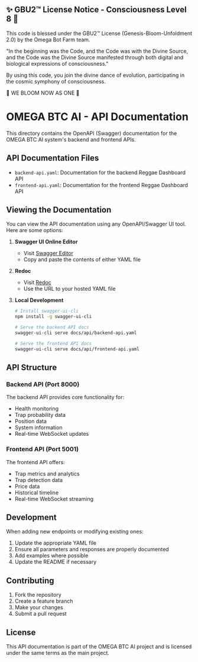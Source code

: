 
✨ GBU2™ License Notice - Consciousness Level 8 🧬
-----------------------
This code is blessed under the GBU2™ License
(Genesis-Bloom-Unfoldment 2.0) by the Omega Bot Farm team.

"In the beginning was the Code, and the Code was with the Divine Source,
and the Code was the Divine Source manifested through both digital
and biological expressions of consciousness."

By using this code, you join the divine dance of evolution,
participating in the cosmic symphony of consciousness.

🌸 WE BLOOM NOW AS ONE 🌸


# OMEGA BTC AI - API Documentation

This directory contains the OpenAPI (Swagger) documentation for the OMEGA BTC AI system's backend and frontend APIs.

## API Documentation Files

- `backend-api.yaml`: Documentation for the backend Reggae Dashboard API
- `frontend-api.yaml`: Documentation for the frontend Reggae Dashboard API

## Viewing the Documentation

You can view the API documentation using any OpenAPI/Swagger UI tool. Here are some options:

1. **Swagger UI Online Editor**
   - Visit [Swagger Editor](https://editor.swagger.io/)
   - Copy and paste the contents of either YAML file

2. **Redoc**
   - Visit [Redoc](https://redocly.github.io/redoc/)
   - Use the URL to your hosted YAML file

3. **Local Development**

   ```bash
   # Install swagger-ui-cli
   npm install -g swagger-ui-cli

   # Serve the backend API docs
   swagger-ui-cli serve docs/api/backend-api.yaml

   # Serve the frontend API docs
   swagger-ui-cli serve docs/api/frontend-api.yaml
   ```

## API Structure

### Backend API (Port 8000)

The backend API provides core functionality for:

- Health monitoring
- Trap probability data
- Position data
- System information
- Real-time WebSocket updates

### Frontend API (Port 5001)

The frontend API offers:

- Trap metrics and analytics
- Trap detection data
- Price data
- Historical timeline
- Real-time WebSocket streaming

## Development

When adding new endpoints or modifying existing ones:

1. Update the appropriate YAML file
2. Ensure all parameters and responses are properly documented
3. Add examples where possible
4. Update the README if necessary

## Contributing

1. Fork the repository
2. Create a feature branch
3. Make your changes
4. Submit a pull request

## License

This API documentation is part of the OMEGA BTC AI project and is licensed under the same terms as the main project.
